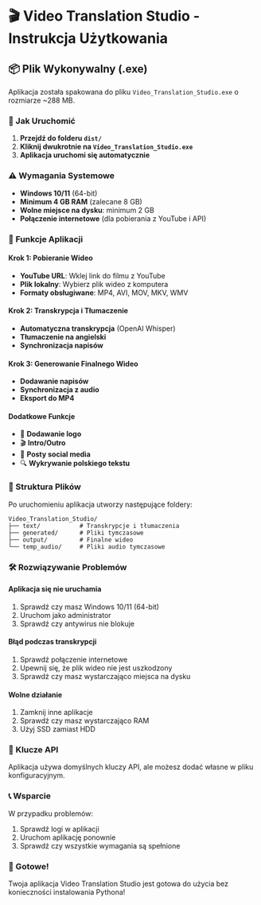 # 🎬 Video Translation Studio - Instrukcja Użytkowania

## 📦 Plik Wykonywalny (.exe)

Aplikacja została spakowana do pliku `Video_Translation_Studio.exe` o rozmiarze ~288 MB.

### 🚀 Jak Uruchomić

1. **Przejdź do folderu `dist/`**
2. **Kliknij dwukrotnie na `Video_Translation_Studio.exe`**
3. **Aplikacja uruchomi się automatycznie**

### ⚠️ Wymagania Systemowe

- **Windows 10/11** (64-bit)
- **Minimum 4 GB RAM** (zalecane 8 GB)
- **Wolne miejsce na dysku**: minimum 2 GB
- **Połączenie internetowe** (dla pobierania z YouTube i API)

### 🔧 Funkcje Aplikacji

#### Krok 1: Pobieranie Wideo
- **YouTube URL**: Wklej link do filmu z YouTube
- **Plik lokalny**: Wybierz plik wideo z komputera
- **Formaty obsługiwane**: MP4, AVI, MOV, MKV, WMV

#### Krok 2: Transkrypcja i Tłumaczenie
- **Automatyczna transkrypcja** (OpenAI Whisper)
- **Tłumaczenie na angielski**
- **Synchronizacja napisów**

#### Krok 3: Generowanie Finalnego Wideo
- **Dodawanie napisów**
- **Synchronizacja z audio**
- **Eksport do MP4**

#### Dodatkowe Funkcje
- 🎨 **Dodawanie logo**
- 🎬 **Intro/Outro**
- 📱 **Posty social media**
- 🔍 **Wykrywanie polskiego tekstu**

### 📁 Struktura Plików

Po uruchomieniu aplikacja utworzy następujące foldery:
```
Video_Translation_Studio/
├── text/           # Transkrypcje i tłumaczenia
├── generated/      # Pliki tymczasowe
├── output/         # Finalne wideo
└── temp_audio/     # Pliki audio tymczasowe
```

### 🛠️ Rozwiązywanie Problemów

#### Aplikacja się nie uruchamia
1. Sprawdź czy masz Windows 10/11 (64-bit)
2. Uruchom jako administrator
3. Sprawdź czy antywirus nie blokuje

#### Błąd podczas transkrypcji
1. Sprawdź połączenie internetowe
2. Upewnij się, że plik wideo nie jest uszkodzony
3. Sprawdź czy masz wystarczająco miejsca na dysku

#### Wolne działanie
1. Zamknij inne aplikacje
2. Sprawdź czy masz wystarczająco RAM
3. Użyj SSD zamiast HDD

### 🔑 Klucze API

Aplikacja używa domyślnych kluczy API, ale możesz dodać własne w pliku konfiguracyjnym.

### 📞 Wsparcie

W przypadku problemów:
1. Sprawdź logi w aplikacji
2. Uruchom aplikację ponownie
3. Sprawdź czy wszystkie wymagania są spełnione

### 🎉 Gotowe!

Twoja aplikacja Video Translation Studio jest gotowa do użycia bez konieczności instalowania Pythona! 